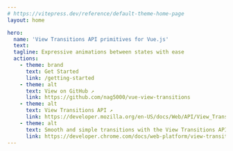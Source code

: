 ```yaml
---
# https://vitepress.dev/reference/default-theme-home-page
layout: home

hero:
  name: 'View Transitions API primitives for Vue.js'
  text:
  tagline: Expressive animations between states with ease
  actions:
    - theme: brand
      text: Get Started
      link: /getting-started
    - theme: alt
      text: View on GitHub ↗
      link: https://github.com/nag5000/vue-view-transitions
    - theme: alt
      text: View Transitions API ↗
      link: https://developer.mozilla.org/en-US/docs/Web/API/View_Transitions_API
    - theme: alt
      text: Smooth and simple transitions with the View Transitions API ↗
      link: https://developer.chrome.com/docs/web-platform/view-transitions/same-document
---
```

